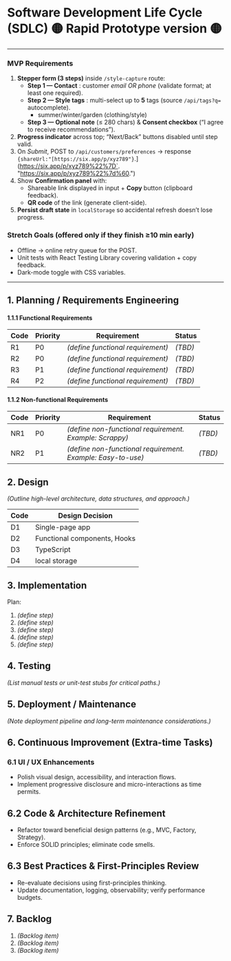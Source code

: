 # Software Development Life Cycle (SDLC) 🟡 Rapid Prototype version 🟡

---

### MVP Requirements

1. **Stepper form (3 steps)** inside `/style-capture` route:
   - **Step 1 — Contact** : customer _email OR phone_ (validate format; at least one required).
   - **Step 2 — Style tags** : multi-select up to **5** tags (source `/api/tags?q=` autocomplete).
     - summer/winter/garden (clothing/style)
   - **Step 3 — Optional note** (≤ 280 chars) & **Consent checkbox** (“I agree to receive recommendations”).
2. **Progress indicator** across top; “Next/Back” buttons disabled until step valid.
3. On _Submit_, POST to `/api/customers/preferences` → response `{shareUrl:"[https://six.app/p/xyz789"}`.](https://six.app/p/xyz789%22%7D`. "https://six.app/p/xyz789%22%7d%60.")
4. Show **Confirmation panel** with:
   - Shareable link displayed in input + **Copy** button (clipboard feedback).
   - **QR code** of the link (generate client-side).
5. **Persist draft state** in `localStorage` so accidental refresh doesn’t lose progress.

### Stretch Goals (offered only if they finish ≥10 min early)

- Offline → online retry queue for the POST.
- Unit tests with React Testing Library covering validation + copy feedback.
- Dark-mode toggle with CSS variables.

---

## 1. Planning / Requirements Engineering

#### 1.1.1 Functional Requirements

| Code | Priority | Requirement                       | Status  |
| ---- | -------- | --------------------------------- | ------- |
| R1   | P0       | _(define functional requirement)_ | _(TBD)_ |
| R2   | P0       | _(define functional requirement)_ | _(TBD)_ |
| R3   | P1       | _(define functional requirement)_ | _(TBD)_ |
| R4   | P2       | _(define functional requirement)_ | _(TBD)_ |

#### 1.1.2 Non-functional Requirements

| Code | Priority | Requirement                                                 | Status  |
| ---- | -------- | ----------------------------------------------------------- | ------- |
| NR1  | P0       | _(define non-functional requirement. Example: Scrappy)_     | _(TBD)_ |
| NR2  | P1       | _(define non-functional requirement. Example: Easy-to-use)_ | _(TBD)_ |

## 2. Design

_(Outline high-level architecture, data structures, and approach.)_

| Code | Design Decision              |
| ---- | ---------------------------- |
| D1   | Single-page app              |
| D2   | Functional components, Hooks |
| D3   | TypeScript                   |
| D4   | local storage                |

## 3. Implementation

Plan:

1. _(define step)_
2. _(define step)_
3. _(define step)_
4. _(define step)_
5. _(define step)_

## 4. Testing

_(List manual tests or unit-test stubs for critical paths.)_

## 5. Deployment / Maintenance

_(Note deployment pipeline and long-term maintenance considerations.)_

## 6. Continuous Improvement (Extra-time Tasks)

### 6.1 UI / UX Enhancements

- Polish visual design, accessibility, and interaction flows.
- Implement progressive disclosure and micro-interactions as time permits.

## 6.2 Code & Architecture Refinement

- Refactor toward beneficial design patterns (e.g., MVC, Factory, Strategy).
- Enforce SOLID principles; eliminate code smells.

## 6.3 Best Practices & First-Principles Review

- Re-evaluate decisions using first-principles thinking.
- Update documentation, logging, observability; verify performance budgets.

## 7. Backlog

1. _(Backlog item)_
2. _(Backlog item)_
3. _(Backlog item)_

